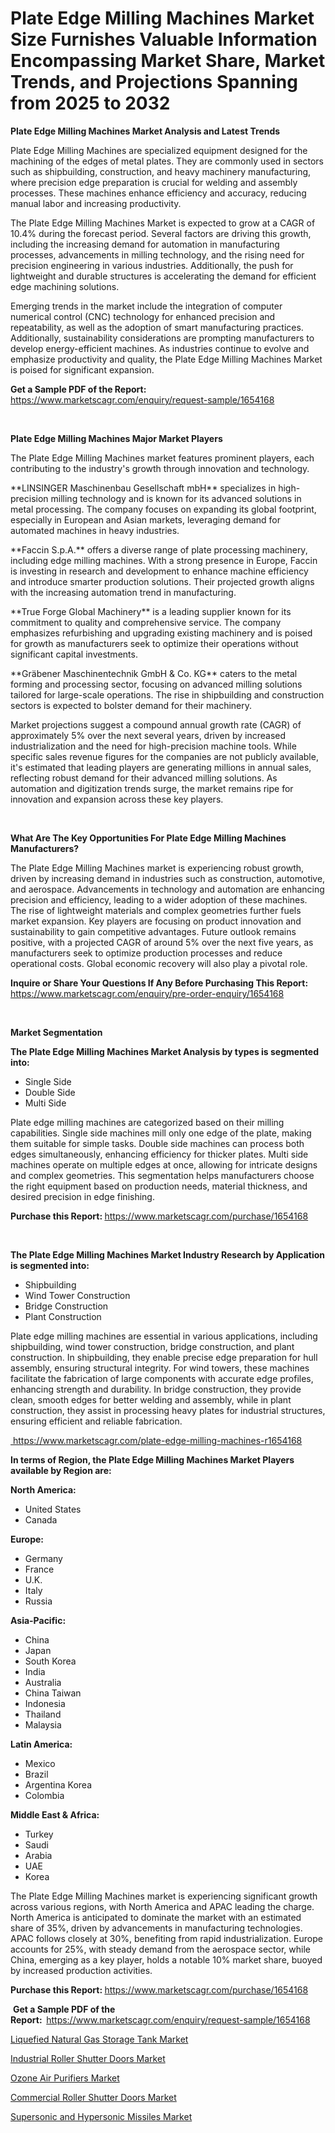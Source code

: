 <p><h1>Plate Edge Milling Machines Market Size Furnishes Valuable Information Encompassing Market Share, Market Trends, and Projections Spanning from 2025 to 2032</h1></p><p><strong>Plate Edge Milling Machines Market Analysis and Latest Trends</strong></p>
<p><p>Plate Edge Milling Machines are specialized equipment designed for the machining of the edges of metal plates. They are commonly used in sectors such as shipbuilding, construction, and heavy machinery manufacturing, where precision edge preparation is crucial for welding and assembly processes. These machines enhance efficiency and accuracy, reducing manual labor and increasing productivity.</p><p>The Plate Edge Milling Machines Market is expected to grow at a CAGR of 10.4% during the forecast period. Several factors are driving this growth, including the increasing demand for automation in manufacturing processes, advancements in milling technology, and the rising need for precision engineering in various industries. Additionally, the push for lightweight and durable structures is accelerating the demand for efficient edge machining solutions.</p><p>Emerging trends in the market include the integration of computer numerical control (CNC) technology for enhanced precision and repeatability, as well as the adoption of smart manufacturing practices. Additionally, sustainability considerations are prompting manufacturers to develop energy-efficient machines. As industries continue to evolve and emphasize productivity and quality, the Plate Edge Milling Machines Market is poised for significant expansion.</p></p>
<p><strong>Get a Sample PDF of the Report:&nbsp;</strong> <a href="https://www.marketscagr.com/enquiry/request-sample/1654168?utm_campaign=1166&utm_medium=2&utm_source=Github&utm_content=ia&utm_term=11042025&utm_id=plate-edge-milling-machines">https://www.marketscagr.com/enquiry/request-sample/1654168</a></p>
<p>&nbsp;</p>
<p><strong>Plate Edge Milling Machines Major Market Players</strong></p>
<p><p>The Plate Edge Milling Machines market features prominent players, each contributing to the industry's growth through innovation and technology. </p><p>**LINSINGER Maschinenbau Gesellschaft mbH** specializes in high-precision milling technology and is known for its advanced solutions in metal processing. The company focuses on expanding its global footprint, especially in European and Asian markets, leveraging demand for automated machines in heavy industries.</p><p>**Faccin S.p.A.** offers a diverse range of plate processing machinery, including edge milling machines. With a strong presence in Europe, Faccin is investing in research and development to enhance machine efficiency and introduce smarter production solutions. Their projected growth aligns with the increasing automation trend in manufacturing.</p><p>**True Forge Global Machinery** is a leading supplier known for its commitment to quality and comprehensive service. The company emphasizes refurbishing and upgrading existing machinery and is poised for growth as manufacturers seek to optimize their operations without significant capital investments.</p><p>**Gräbener Maschinentechnik GmbH & Co. KG** caters to the metal forming and processing sector, focusing on advanced milling solutions tailored for large-scale operations. The rise in shipbuilding and construction sectors is expected to bolster demand for their machinery.</p><p>Market projections suggest a compound annual growth rate (CAGR) of approximately 5% over the next several years, driven by increased industrialization and the need for high-precision machine tools. While specific sales revenue figures for the companies are not publicly available, it's estimated that leading players are generating millions in annual sales, reflecting robust demand for their advanced milling solutions. As automation and digitization trends surge, the market remains ripe for innovation and expansion across these key players.</p></p>
<p>&nbsp;</p>
<p><strong>What Are The Key Opportunities For Plate Edge Milling Machines Manufacturers?</strong></p>
<p><p>The Plate Edge Milling Machines market is experiencing robust growth, driven by increasing demand in industries such as construction, automotive, and aerospace. Advancements in technology and automation are enhancing precision and efficiency, leading to a wider adoption of these machines. The rise of lightweight materials and complex geometries further fuels market expansion. Key players are focusing on product innovation and sustainability to gain competitive advantages. Future outlook remains positive, with a projected CAGR of around 5% over the next five years, as manufacturers seek to optimize production processes and reduce operational costs. Global economic recovery will also play a pivotal role.</p></p>
<p><strong>Inquire or Share Your Questions If Any Before Purchasing This Report:</strong> <a href="https://www.marketscagr.com/enquiry/pre-order-enquiry/1654168?utm_campaign=1166&utm_medium=2&utm_source=Github&utm_content=ia&utm_term=11042025&utm_id=plate-edge-milling-machines">https://www.marketscagr.com/enquiry/pre-order-enquiry/1654168</a></p>
<p>&nbsp;</p>
<p><strong>Market Segmentation</strong></p>
<p><strong>The Plate Edge Milling Machines Market Analysis by types is segmented into:</strong></p>
<p><ul><li>Single Side</li><li>Double Side</li><li>Multi Side</li></ul></p>
<p><p>Plate edge milling machines are categorized based on their milling capabilities. Single side machines mill only one edge of the plate, making them suitable for simple tasks. Double side machines can process both edges simultaneously, enhancing efficiency for thicker plates. Multi side machines operate on multiple edges at once, allowing for intricate designs and complex geometries. This segmentation helps manufacturers choose the right equipment based on production needs, material thickness, and desired precision in edge finishing.</p></p>
<p><strong>Purchase this Report:&nbsp;</strong><a href="https://www.marketscagr.com/purchase/1654168?utm_campaign=1166&utm_medium=2&utm_source=Github&utm_content=ia&utm_term=11042025&utm_id=plate-edge-milling-machines">https://www.marketscagr.com/purchase/1654168</a></p>
<p>&nbsp;</p>
<p><strong>The Plate Edge Milling Machines Market Industry Research by Application is segmented into:</strong></p>
<p><ul><li>Shipbuilding</li><li>Wind Tower Construction</li><li>Bridge Construction</li><li>Plant Construction</li></ul></p>
<p><p>Plate edge milling machines are essential in various applications, including shipbuilding, wind tower construction, bridge construction, and plant construction. In shipbuilding, they enable precise edge preparation for hull assembly, ensuring structural integrity. For wind towers, these machines facilitate the fabrication of large components with accurate edge profiles, enhancing strength and durability. In bridge construction, they provide clean, smooth edges for better welding and assembly, while in plant construction, they assist in processing heavy plates for industrial structures, ensuring efficient and reliable fabrication.</p></p>
<p><a href="https://www.marketscagr.com/plate-edge-milling-machines-r1654168?utm_campaign=1166&utm_medium=2&utm_source=Github&utm_content=ia&utm_term=11042025&utm_id=plate-edge-milling-machines">&nbsp;https://www.marketscagr.com/plate-edge-milling-machines-r1654168</a></p>
<p><strong>In terms of Region, the Plate Edge Milling Machines Market Players available by Region are:</strong></p>
<p>
    <p> <strong> North America: </strong>
        <ul>
            <li>United States</li>
            <li>Canada</li>
        </ul>
        </p> 
    <p> <strong> Europe: </strong>
        <ul>
            <li>Germany</li>
            <li>France</li>
            <li>U.K.</li>
            <li>Italy</li>
            <li>Russia</li>
        </ul>
        </p> 
    <p> <strong> Asia-Pacific: </strong>
        <ul>
            <li>China</li>
            <li>Japan</li>
            <li>South Korea</li>
            <li>India</li>
            <li>Australia</li>
            <li>China Taiwan</li>
            <li>Indonesia</li>
            <li>Thailand</li>
            <li>Malaysia</li>
        </ul>
        </p> 
    <p> <strong> Latin America: </strong>
        <ul>
            <li>Mexico</li>
            <li>Brazil</li>
            <li>Argentina Korea</li>
            <li>Colombia</li>
        </ul>
        </p> 
    <p> <strong> Middle East & Africa: </strong>
        <ul>
            <li>Turkey</li>
            <li>Saudi</li>
            <li>Arabia</li>
            <li>UAE</li>
            <li>Korea</li>
        </ul>
    </p>
    </p>
<p><p>The Plate Edge Milling Machines market is experiencing significant growth across various regions, with North America and APAC leading the charge. North America is anticipated to dominate the market with an estimated share of 35%, driven by advancements in manufacturing technologies. APAC follows closely at 30%, benefiting from rapid industrialization. Europe accounts for 25%, with steady demand from the aerospace sector, while China, emerging as a key player, holds a notable 10% market share, buoyed by increased production activities.</p></p>
<p><strong>Purchase this Report: </strong><a href="https://www.marketscagr.com/purchase/1654168?utm_campaign=1166&utm_medium=2&utm_source=Github&utm_content=ia&utm_term=11042025&utm_id=plate-edge-milling-machines">https://www.marketscagr.com/purchase/1654168</a></p>
<p>&nbsp;<strong>Get a Sample PDF of the Report:&nbsp;&nbsp;</strong><a href="https://www.marketscagr.com/enquiry/request-sample/1654168?utm_campaign=1166&utm_medium=2&utm_source=Github&utm_content=ia&utm_term=11042025&utm_id=plate-edge-milling-machines">https://www.marketscagr.com/enquiry/request-sample/1654168</a></p>
<p><strong></strong></p>
<p><p><a href="https://github.com/lamlebienz7j/Market-Research-Report-List-1/blob/main/liquefied-natural-gas-storage-tank-market.md?utm_campaign=1166&utm_medium=2&utm_source=Github&utm_content=ia&utm_term=11042025&utm_id=plate-edge-milling-machines">Liquefied Natural Gas Storage Tank Market</a></p><p><a href="https://github.com/popoialraih3/Market-Research-Report-List-1/blob/main/industrial-roller-shutter-doors-market.md?utm_campaign=1166&utm_medium=2&utm_source=Github&utm_content=ia&utm_term=11042025&utm_id=plate-edge-milling-machines">Industrial Roller Shutter Doors Market</a></p><p><a href="https://github.com/tauchzuazoli/Market-Research-Report-List-1/blob/main/ozone-air-purifiers-market.md?utm_campaign=1166&utm_medium=2&utm_source=Github&utm_content=ia&utm_term=11042025&utm_id=plate-edge-milling-machines">Ozone Air Purifiers Market</a></p><p><a href="https://github.com/sanokdagada01/Market-Research-Report-List-1/blob/main/commercial-roller-shutter-doors-market.md?utm_campaign=1166&utm_medium=2&utm_source=Github&utm_content=ia&utm_term=11042025&utm_id=plate-edge-milling-machines">Commercial Roller Shutter Doors Market</a></p><p><a href="https://github.com/zappasuccofz/Market-Research-Report-List-1/blob/main/supersonic-and-hypersonic-missiles-market.md?utm_campaign=1166&utm_medium=2&utm_source=Github&utm_content=ia&utm_term=11042025&utm_id=plate-edge-milling-machines">Supersonic and Hypersonic Missiles Market</a></p></p>